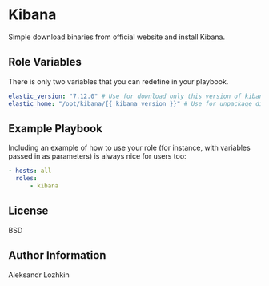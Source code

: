 Kibana
=========

Simple download binaries from official website and install Kibana.

Role Variables
--------------

There is only two variables that you can redefine in your playbook.

```yaml
elastic_version: "7.12.0" # Use for download only this version of kibana
elastic_home: "/opt/kibana/{{ kibana_version }}" # Use for unpackage distro and create KIBANA_HOME variable
```

Example Playbook
----------------

Including an example of how to use your role (for instance, with variables passed in as parameters) is always nice for users too:

```yaml
- hosts: all
  roles:
      - kibana
```

License
-------

BSD

Author Information
------------------

Aleksandr Lozhkin
